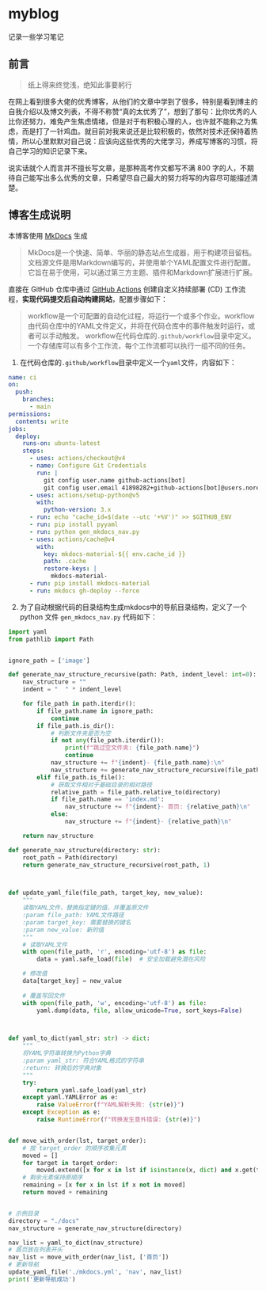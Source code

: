 # myblog
记录一些学习笔记

## 前言

> 纸上得来终觉浅，绝知此事要躬行

在网上看到很多大佬的优秀博客，从他们的文章中学到了很多，特别是看到博主的自我介绍以及博文列表，不得不称赞“真的太优秀了”，想到了那句：比你优秀的人比你还努力，难免产生焦虑情绪，但是对于有积极心理的人，也许就不能称之为焦虑，而是打了一针鸡血。就目前对我来说还是比较积极的，依然对技术还保持着热情，所以心里默默对自己说：应该向这些优秀的大佬学习，养成写博客的习惯，将自己学习的知识记录下来。

说实话就个人而言并不擅长写文章，是那种高考作文都写不满 800 字的人，不期待自己能写出多么优秀的文章，只希望尽自己最大的努力将写的内容尽可能描述清楚。


## 博客生成说明

本博客使用 [MkDocs](https://github.com/mkdocs/mkdocs) 生成
> MkDocs是一个快速、简单、华丽的静态站点生成器，用于构建项目留档。文档源文件是用Markdown编写的，并使用单个YAML配置文件进行配置。它旨在易于使用，可以通过第三方主题、插件和Markdown扩展进行扩展。
>

直接在 GitHub 仓库中通过 [GitHub Actions](https://docs.github.com/en/actions/about-github-actions/understanding-github-actions) 创建自定义持续部署 (CD) 工作流程，**实现代码提交后自动构建网站**，配置步骤如下：

> workflow是一个可配置的自动化过程，将运行一个或多个作业。workflow由代码仓库中的YAML文件定义，并将在代码仓库中的事件触发时运行，或者可以手动触发。
> workflow在代码仓库的`.github/workflow`目录中定义。一个存储库可以有多个工作流，每个工作流都可以执行一组不同的任务。
>
1. 在代码仓库的`.github/workflow`目录中定义一个`yaml`文件，内容如下：
```yaml
name: ci 
on:
  push:
    branches:
      - main
permissions:
  contents: write
jobs:
  deploy:
    runs-on: ubuntu-latest
    steps:
      - uses: actions/checkout@v4
      - name: Configure Git Credentials
        run: |
          git config user.name github-actions[bot]
          git config user.email 41898282+github-actions[bot]@users.noreply.github.com
      - uses: actions/setup-python@v5
        with:
          python-version: 3.x
      - run: echo "cache_id=$(date --utc '+%V')" >> $GITHUB_ENV
      - run: pip install pyyaml
      - run: python gen_mkdocs_nav.py
      - uses: actions/cache@v4
        with:
          key: mkdocs-material-${{ env.cache_id }}
          path: .cache 
          restore-keys: |
            mkdocs-material-
      - run: pip install mkdocs-material 
      - run: mkdocs gh-deploy --force

```

2. 为了自动根据代码的目录结构生成mkdocs中的导航目录结构，定义了一个 python 文件 `gen_mkdocs_nav.py` 代码如下：
```python
import yaml
from pathlib import Path


ignore_path = ['image']

def generate_nav_structure_recursive(path: Path, indent_level: int=0):
    nav_structure = ""
    indent = "  " * indent_level

    for file_path in path.iterdir():
        if file_path.name in ignore_path:
            continue
        if file_path.is_dir():
            # 判断文件夹是否为空
            if not any(file_path.iterdir()):
                print(f"跳过空文件夹: {file_path.name}")
                continue
            nav_structure += f"{indent}- {file_path.name}:\n"
            nav_structure += generate_nav_structure_recursive(file_path, indent_level + 1)
        elif file_path.is_file():
            # 获取文件相对于基础目录的相对路径
            relative_path = file_path.relative_to(directory)
            if file_path.name == 'index.md':
                nav_structure += f"{indent}- 首页: {relative_path}\n"
            else:
                nav_structure += f"{indent}- {relative_path}\n"

    return nav_structure

def generate_nav_structure(directory: str):
    root_path = Path(directory)
    return generate_nav_structure_recursive(root_path, 1)



def update_yaml_file(file_path, target_key, new_value):
    """
    读取YAML文件，替换指定键的值，并覆盖原文件
    :param file_path: YAML文件路径
    :param target_key: 需要替换的键名
    :param new_value: 新的值
    """
    # 读取YAML文件
    with open(file_path, 'r', encoding='utf-8') as file:
        data = yaml.safe_load(file)  # 安全加载避免潜在风险

    # 修改值
    data[target_key] = new_value
    
    # 覆盖写回文件
    with open(file_path, 'w', encoding='utf-8') as file:
        yaml.dump(data, file, allow_unicode=True, sort_keys=False)



def yaml_to_dict(yaml_str: str) -> dict:
    """
    将YAML字符串转换为Python字典
    :param yaml_str: 符合YAML格式的字符串
    :return: 转换后的字典对象
    """
    try:
        return yaml.safe_load(yaml_str)
    except yaml.YAMLError as e:
        raise ValueError(f"YAML解析失败: {str(e)}")
    except Exception as e:
        raise RuntimeError(f"转换发生意外错误: {str(e)}")


def move_with_order(lst, target_order):
    # 按 target_order 的顺序收集元素
    moved = []
    for target in target_order:
        moved.extend([x for x in lst if isinstance(x, dict) and x.get(target)])
    # 剩余元素保持原顺序
    remaining = [x for x in lst if x not in moved]
    return moved + remaining


# 示例目录
directory = "./docs"
nav_structure = generate_nav_structure(directory)

nav_list = yaml_to_dict(nav_structure)
# 首页放在列表开头
nav_list = move_with_order(nav_list, ['首页'])
# 更新导航
update_yaml_file('./mkdocs.yml', 'nav', nav_list)
print('更新导航成功')
```
